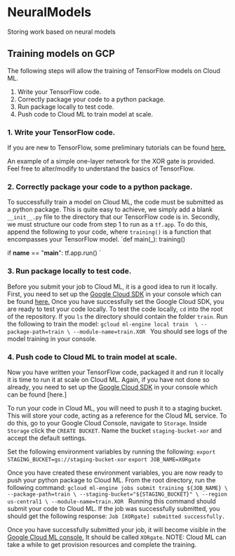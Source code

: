 # NeuralModels
Storing work based on neural models


## Training models on GCP
The following steps will allow the training of TensorFlow models on Cloud ML. 
1. Write your TensorFlow code. 
2. Correctly package your code to a python package. 
3. Run package locally to test code.
4. Push code to Cloud ML to train model at scale.

### 1. Write your TensorFlow code. 
If you are new to TensorFlow, some preliminary tutorials can be found [here.](https://www.tensorflow.org/get_started/get_started) 

An example of a simple one-layer network for the XOR gate is provided. Feel free to alter/modify to understand the basics of TensorFlow. 

### 2. Correctly package your code to a python package.
To successfully train a model on Cloud ML, the code must be submitted as a python package. This is quite easy to achieve, we simply add a blank `__init__.py` file to the directory that our TensorFlow code is in. Secondly, we must structure our code from step 1 to run as a `tf.app`. To do this, append the following to your code, where `training()` is a function that encompasses your TensorFlow model. 
`def main(_):
    training()

if __name__ == "__main__":
    tf.app.run()
`
### 3. Run package locally to test code.
Before you submit your job to Cloud ML, it is a good idea to run it locally. First, you need to set up the [Google Cloud SDK](https://cloud.google.com/ml-engine/docs/quickstarts/command-line) in your console which can be found [here.](https://cloud.google.com/ml-engine/docs/quickstarts/command-line) Once you have successfully set the Google Cloud SDK, you are ready to test your code locally. To test the code locally, `cd` into the root of the repository. If you `ls` the directory should contain the folder `train`. Run the following to train the model:
`gcloud ml-engine local train  \
--package-path=train \
--module-name=train.XOR
`
You should see logs of the model training in your console.

### 4. Push code to Cloud ML to train model at scale.
Now you have written your TensorFlow code, packaged it and run it locally it is time to run it at scale on Cloud ML. 
Again, if you have not done so already, you need to set up the [Google Cloud SDK](https://cloud.google.com/ml-engine/docs/quickstarts/command-line) in your console which can be found [here.] 

To run your code in Cloud ML, you will need to push it to a staging bucket. This will store your code, acting as a reference for the Cloud ML service. To do this, go to your Google Cloud Console, navigate to `Storage`. Inside `Storage` click the `CREATE BUCKET`. Name the bucket `staging-bucket-xor` and accept the default settings. 

Set the following environment variables by running the following:
`export STAGING_BUCKET=gs://staging-bucket-xor`
`export JOB_NAME=XORgate`

Once you have created these environment variables, you are now ready to push your python package to Cloud ML. From the root directory, run the following command:
`gcloud ml-engine jobs submit training ${JOB_NAME} \
--package-path=train \
--staging-bucket="${STAGING_BUCKET}" \
--region us-central1 \
--module-name=train.XOR
`
Running this command should submit your code to Cloud ML. If the job was successfully submitted, you should get the following response:
`Job [XORgate] submitted successfully.`

Once you have successfully submitted your job, it will become visible in the [Google Cloud ML console.](https://console.cloud.google.com/mlengine) It should be called `XORgate`. NOTE: Cloud ML can take a while to get provision resources and complete the training. 
